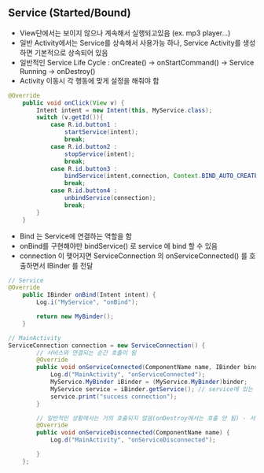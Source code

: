 ## Service (Started/Bound)

- View단에서는 보이지 않으나 계속해서 실행되고있음 (ex. mp3 player...)
- 일반 Activity에서는 Service를 상속해서 사용가능 하나, Service Activity를 생성하면 기본적으로 상속되어 있음
- 일반적인 Service Life Cycle
: onCreate() → onStartCommand() → Service Running → onDestroy()
- Activity 이동시 각 행동에 맞게 설정을 해줘야 함
```java
@Override
    public void onClick(View v) {
        Intent intent = new Intent(this, MyService.class);
        switch (v.getId()){
            case R.id.button1 :
                startService(intent);
                break;
            case R.id.button2 :
                stopService(intent);
                break;
            case R.id.button3 :
                bindService(intent,connection, Context.BIND_AUTO_CREATE);
                break;
            case R.id.button4 :
                unbindService(connection);
                break;
        }
    }
```
- Bind 는 Service에 연결하는 역할을 함
- onBind를 구현해야만 bindService() 로 service 에 bind 할 수 있음
- connection 이 맺어지면 ServiceConnection 의 onServiceConnected() 를 호출하면서 IBinder 를 전달
```java
// Service
@Override
    public IBinder onBind(Intent intent) {
        Log.i("MyService", "onBind");

        return new MyBinder();
    }

// MainActivity
ServiceConnection connection = new ServiceConnection() {
        // 서비스와 연결되는 순간 호출이 됨
        @Override
        public void onServiceConnected(ComponentName name, IBinder binder) {
            Log.d("MainActivity", "onServiceConnected");
            MyService.MyBinder iBinder = (MyService.MyBinder)binder;
            MyService service = iBinder.getService(); // service에 있는 기능 사용
            service.print("success connection");
        }

        // 일반적인 상황에서는 거의 호출되지 않음(onDestroy에서는 호출 안 됨) - 서비스가 끊기거나 연결이 중단되면 호출됨
        @Override
        public void onServiceDisconnected(ComponentName name) {
            Log.d("MainActivity", "onServiceDisconnected");

        }
    };
```
